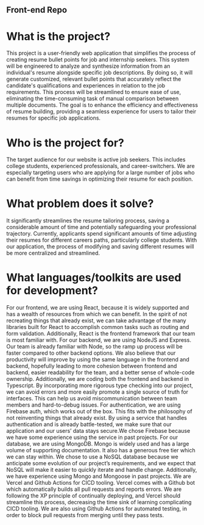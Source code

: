 ## Front-end Repo

# What is the project?

This project is a user-friendly web application that simplifies the process of creating resume bullet points for job and internship seekers. This system will be engineered to analyze and synthesize information from an individual's resume alongside specific job descriptions. By doing so, it will generate customized, relevant bullet points that accurately reflect the candidate's qualifications and experiences in relation to the job requirements. This process will be streamlined to ensure ease of use, eliminating the time-consuming task of manual comparison between multiple documents. The goal is to enhance the efficiency and effectiveness of resume building, providing a seamless experience for users to tailor their resumes for specific job applications.

# Who is the project for?

The target audience for our website is active job seekers. This includes college students, experienced professionals, and career-switchers. We are especially targeting users who are applying for a large number of jobs who can benefit from time savings in optimizing their resume for each position.

# What problem does it solve?

It significantly streamlines the resume tailoring process, saving a considerable amount of time and potentially safeguarding your professional trajectory. Currently, applicants spend significant amounts of time adjusting their resumes for different careers paths, particularly college students. With our application, the process of modifying and saving different resumes will be more centralized and streamlined.

# What languages/toolkits are used for development?

For our frontend, we are using React, because it is widely supported and has a wealth of resources from which we can benefit. In the spirit of not recreating things that already exist, we can take advantage of the many libraries built for React to accomplish common tasks such as routing and form validation. Additionally, React is the frontend framework that our team is most familiar with. For our backend, we are using NodeJS and Express. Our team is already familiar with Node, so the ramp up process will be faster compared to other backend options. We also believe that our productivity will improve by using the same language in the frontend and backend, hopefully leading to more cohesion between frontend and backend, easier readability for the team, and a better sense of whole-code ownership. Additionally, we are coding both the frontend and backend in Typescript. By incorporating more rigorous type checking into our project, we can avoid errors and more easily promote a single source of truth for interfaces. This can help us avoid miscommunication between team members and hard-to-debug issues. For authentication, we are using Firebase auth, which works out of the box. This fits with the philosophy of not reinventing things that already exist. By using a service that handles authentication and is already battle-tested, we make sure that our application and our users’ data stays secure.We chose Firebase because we have some experience using the service in past projects. For our database, we are using MongoDB. Mongo is widely used and has a large volume of supporting documentation. It also has a generous free tier which we can stay within. We chose to use a NoSQL database because we anticipate some evolution of our project’s requirements, and we expect that NoSQL will make it easier to quickly iterate and handle change. Additionally, we have experience using Mongo and Mongoose in past projects. We are Vercel and Github Actions for CICD tooling. Vercel comes with a Github bot which automatically builds all pull requests and reports errors. We are following the XP principle of continually deploying, and Vercel should streamline this process, decreasing the time sink of learning complicating CICD tooling. We are also using Github Actions for automated testing, in order to block pull requests from merging until they pass tests.
